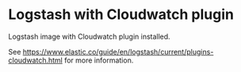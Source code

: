 # Logstash with Cloudwatch plugin

Logstash image with Cloudwatch plugin installed.

See https://www.elastic.co/guide/en/logstash/current/plugins-cloudwatch.html for more information.
